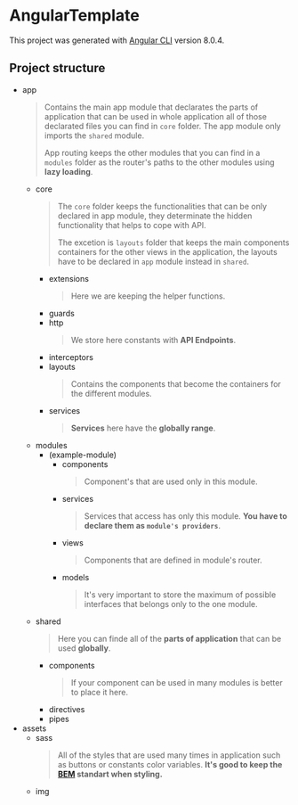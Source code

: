 # AngularTemplate
This project was generated with [Angular CLI](https://github.com/angular/angular-cli) version 8.0.4.

## Project structure

* app
	> Contains the main app module that declarates the parts of application that can be used in whole application all of those declarated files you can find in `core` folder. 
	>The app module only imports the `shared` module.
	>
	> App routing keeps the other modules that you can find in a `modules` folder as the router's paths to the other modules using **lazy loading**.
	- core
	  > The `core` folder keeps the functionalities that can be only declared in app module, they determinate the hidden functionality that helps to cope with API.
	  >
	  > The excetion is `layouts` folder that keeps the main components containers for the other views in the application, the layouts have to be declared in `app` module instead in `shared`.
		- extensions
			> Here we are keeping the helper functions.
		- guards
		- http
		    > We store here constants with **API Endpoints**.
		- interceptors 
		- layouts
			> Contains the components that become the containers for the different modules.
		- services
		  > **Services** here have the **globally range**.
	- modules
		- (example-module)
			- components
			    > Component's that are used only in this module.
			- services
				> Services that access has only this module.
				> **You have to declare them as `module's providers`**.
			- views
				> Components that are defined in module's router.
			- models
			  > It's very important to store the maximum of possible interfaces that belongs only to the one module.
	- shared
	  > Here you can finde all of the **parts of application** that can be used **globally**.
		- components
			> If your component can be used in many modules is better to place it here.
		- directives
		- pipes
* assets
	* sass
	  > All of the styles that are used many times in application such as buttons or constants color variables.
	  > **It's good to keep the [BEM](http://getbem.com) standart when styling.**
	* img


